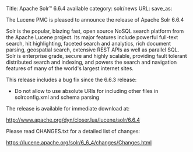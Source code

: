 Title: Apache Solr™ 6.6.4 available
category: solr/news
URL: 
save_as: 

The Lucene PMC is pleased to announce the release of Apache Solr 6.6.4

Solr is the popular, blazing fast, open source NoSQL search platform from the
Apache Lucene project. Its major features include powerful full-text search,
hit highlighting, faceted search and analytics, rich document parsing,
geospatial search, extensive REST APIs as well as parallel SQL. Solr is
enterprise grade, secure and highly scalable, providing fault tolerant
distributed search and indexing, and powers the search and navigation
features of many of the world's largest internet sites.

This release includes a bug fix since the 6.6.3 release:

* Do not allow to use absolute URIs for including other files in solrconfig.xml and schema parsing

The release is available for immediate download at:

  <http://www.apache.org/dyn/closer.lua/lucene/solr/6.6.4>

Please read CHANGES.txt for a detailed list of changes:

  <https://lucene.apache.org/solr/6_6_4/changes/Changes.html>

